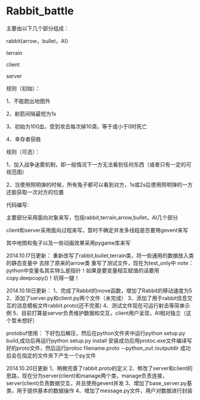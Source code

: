 Rabbit_battle
=============

主要由以下几个部分组成：

rabbit{arrow，bullet，AI}

terrain

client

server

规则（初始）：

1、不能跑出地图外

2、射箭间隔最短为1s

3、初始为100血，受到攻击每次掉10滴，等于或小于0时死亡

4、幸存者获胜

规则（可选）：

1、加入战争迷雾机制，即一般情况下一方无法看到任何东西（或者只有一定的可视范围）

2、当使用照明弹的时候，所有兔子都可以看到对方，1s或2s后使用照明弹的一方还能获取一次对方的位置


代码编写:

主要部分采用面向对象来写，包括rabbit,terrain,arrow,bullet，AI几个部分

client和server采用面向过程来写，暂时不确定并发多线程是否要用gevent来写

其中地图和兔子以及一些动画效果采用pygame库来写

2014.10.17日更新：
重新改写了rabbit,bullet,terrain类，将一些通用的数据放入类的静态变量中
去除了原来的arrow类
重写了测试文件，现在为test_only中
note：python中变量名其实特么是指针！如果是要变量相互赋值的话要用copy.deepcopy()！坑得一腿！


2014.10.18日更新：
1、完成了Rabbit的move函数，增加了Rabbit的移动速度为5
2、添加了server.py和client.py两个文件（未完成）
3、添加了用于rabbit信息交互的消息模板文件rabbit.proto(还不完善)
4、测试文件现在可运行射击等简单示例
5、目前打算是server负责维护数据和交互，client用户呈现，AI相对独立（这个暂未想好）

protobuf使用：
下好包后解压，然后在python文件夹中运行python setup.py build,成功后再运行python setup.py install
安装成功后用protoc.exe文件编译写好的proto文件，然后运行protoc filename.proto --python_out /outputdir
成功后会在指定的文件夹下产生一个py文件


2014.10.20日更新
1、稍微完善了rabbit.proto的定义
2、修改了server和client的思路，现在分为server(client)和manage两个类，manage负责连接，server(client)负责数据交互，并且使用gevent并发
3、增加了base_server.py基类，用于提供基本的数据操作
4、增加了message.py文件，用户对数据进行封装